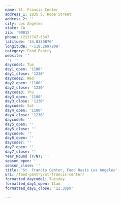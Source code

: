 ```yaml
---
name: St. Francis Center
address_1: 1835 S. Hope Street
address_2: ''
city: Los Angeles
state: CA
zip: '90015'
phone: (213)747-5347
latitude: '34.0339876'
longitude: '-118.2697209'
category: Food Pantry
website: ''
'': ''
daycode1: Tue
day1_open: '1100'
day1_close: '1230'
daycode2: Wed
day2_open: '1100'
day2_close: '1230'
daycode3: Thu
day3_open: '1100'
day3_close: '1230'
daycode4: Sat
day4_open: '1100'
day4_close: '1230'
daycode5: ''
day5_open: ''
day5_close: ''
daycode6: ''
day6_open: ''
daycode7: ''
day7_open: ''
day7_close: ''
Year_Round (Y/N): ''
season_open: ''
season_close: ''
title: 'St. Francis Center, Food Oasis Los Angeles'
uri: /food-pantry/st-francis-center/
formatted_daycode1: Tuesday
formatted_day1_open: 11am
formatted_day1_close: '12:30pm'

---
```

